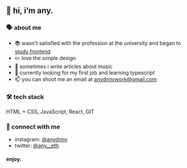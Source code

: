 ## 👋 hi, i’m any.
### 🗣 about me
- 📚 wasn't satisfied with the profession at the university and began to <ins> study frontend<ins>
- ✏️ love the simple design
- 📃 sometimes i write articles about music
- 👀 currently looking for my first job and learning typescript
- 📫 you can shoot me an email at <anydnnywork@gmail.com> 
### 🛠 tech stack
  HTML + CSS, JavaScript, React, GIT
### 🤝 connect with me
  - instagram: [@anydnny](https://instagram.com/anydnny)
  - twitter: [@any__eth](https://twitter.com/any__eth)
#### enjoy.
